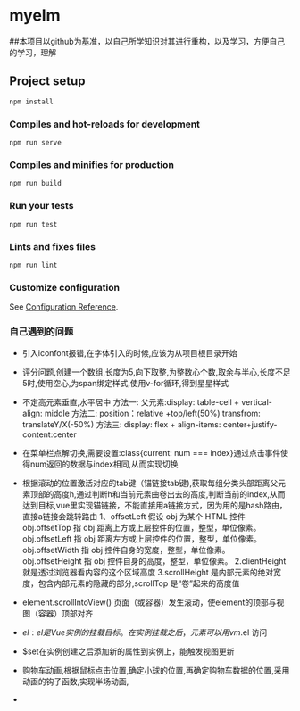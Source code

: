 # myelm
##本项目以github为基准，以自己所学知识对其进行重构，以及学习，方便自己的学习，理解

## Project setup
```
npm install
```

### Compiles and hot-reloads for development
```
npm run serve
```

### Compiles and minifies for production
```
npm run build
```

### Run your tests
```
npm run test
```

### Lints and fixes files
```
npm run lint
```

### Customize configuration
See [Configuration Reference](https://cli.vuejs.org/config/).


### 自己遇到的问题

* 引入iconfont报错,在字体引入的时候,应该为从项目根目录开始
* 评分问题,创建一个数组,长度为5,向下取整,为整数心个数,取余与半心,长度不足5时,使用空心,为span绑定样式,使用v-for循环,得到星星样式
* 不定高元素垂直,水平居中
    方法一: 父元素:display: table-cell + vertical-align: middle
    方法二: position：relative +top/left(50%) transfrom: translateY/X(-50%)
    方法三: display: flex + align-items: center+justify-content:center
* 在菜单栏点解切换,需要设置:class{current: num === index}通过点击事件使得num返回的数据与index相同,从而实现切换
* 根据滚动的位置激活对应的tab键（锚链接tab键),获取每组分类头部距离父元素顶部的高度h,通过判断h和当前元素曲卷出去的高度,判断当前的index,从而达到目标,vue里实现锚链接，不能直接用a链接方式，因为用的是hash路由，直接a链接会跳转路由
1、offsetLeft
假设 obj 为某个 HTML 控件
obj.offsetTop 指 obj 距离上方或上层控件的位置，整型，单位像素。
obj.offsetLeft 指 obj 距离左方或上层控件的位置，整型，单位像素。
obj.offsetWidth 指 obj 控件自身的宽度，整型，单位像素。
obj.offsetHeight 指 obj 控件自身的高度，整型，单位像素。
2.clientHeight 就是透过浏览器看内容的这个区域高度
3.scrollHeight 是内部元素的绝对宽度，包含内部元素的隐藏的部分,scrollTop 是“卷”起来的高度值
* element.scrollIntoView() 页面（或容器）发生滚动，使element的顶部与视图（容器）顶部对齐
* $el:el是Vue实例的挂载目标。在实例挂载之后，元素可以用 vm.$el 访问
* $set在实例创建之后添加新的属性到实例上，能触发视图更新

* 购物车动画,根据鼠标点击位置,确定小球的位置,再确定购物车数据的位置,采用动画的钩子函数,实现半场动画,
* 
